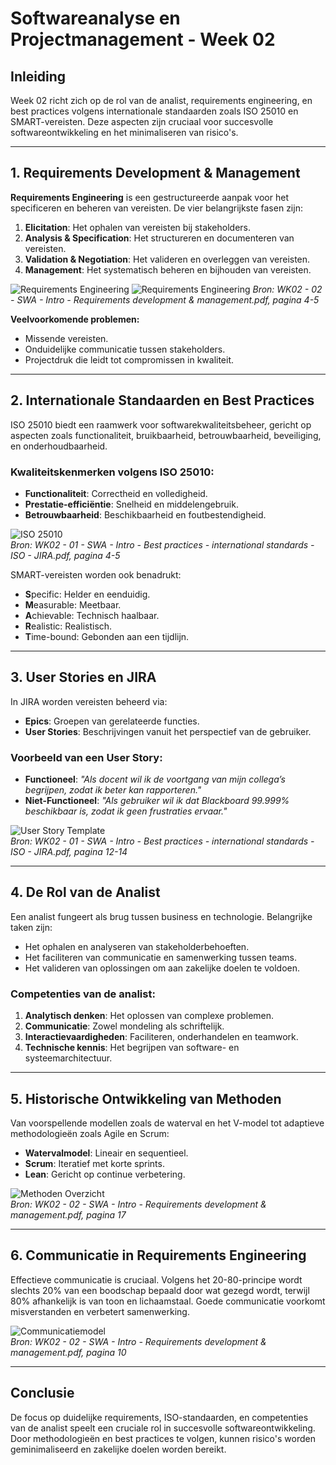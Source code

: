 # Softwareanalyse en Projectmanagement - Week 02

## Inleiding
Week 02 richt zich op de rol van de analist, requirements engineering, en best practices volgens internationale standaarden zoals ISO 25010 en SMART-vereisten. Deze aspecten zijn cruciaal voor succesvolle softwareontwikkeling en het minimaliseren van risico's.

---

## 1. Requirements Development & Management
**Requirements Engineering** is een gestructureerde aanpak voor het specificeren en beheren van vereisten. De vier belangrijkste fasen zijn:
1. **Elicitation**: Het ophalen van vereisten bij stakeholders.
2. **Analysis & Specification**: Het structureren en documenteren van vereisten.
3. **Validation & Negotiation**: Het valideren en overleggen van vereisten.
4. **Management**: Het systematisch beheren en bijhouden van vereisten.

![Requirements Engineering](RequirementsEngineering1.png)
![Requirements Engineering](RequirementsEngineering2.png)
*Bron: WK02 - 02 - SWA - Intro - Requirements development & management.pdf, pagina 4-5*

**Veelvoorkomende problemen:**
- Missende vereisten.
- Onduidelijke communicatie tussen stakeholders.
- Projectdruk die leidt tot compromissen in kwaliteit.

---

## 2. Internationale Standaarden en Best Practices
ISO 25010 biedt een raamwerk voor softwarekwaliteitsbeheer, gericht op aspecten zoals functionaliteit, bruikbaarheid, betrouwbaarheid, beveiliging, en onderhoudbaarheid.

### Kwaliteitskenmerken volgens ISO 25010:
- **Functionaliteit**: Correctheid en volledigheid.
- **Prestatie-efficiëntie**: Snelheid en middelengebruik.
- **Betrouwbaarheid**: Beschikbaarheid en foutbestendigheid.

![ISO 25010](ISO25010.png)  
*Bron: WK02 - 01 - SWA - Intro - Best practices - international standards - ISO - JIRA.pdf, pagina 4-5*

SMART-vereisten worden ook benadrukt:
- **S**pecific: Helder en eenduidig.
- **M**easurable: Meetbaar.
- **A**chievable: Technisch haalbaar.
- **R**ealistic: Realistisch.
- **T**ime-bound: Gebonden aan een tijdlijn.

---

## 3. User Stories en JIRA
In JIRA worden vereisten beheerd via:
- **Epics**: Groepen van gerelateerde functies.
- **User Stories**: Beschrijvingen vanuit het perspectief van de gebruiker.

### Voorbeeld van een User Story:
- **Functioneel**: *"Als docent wil ik de voortgang van mijn collega’s begrijpen, zodat ik beter kan rapporteren."*
- **Niet-Functioneel**: *"Als gebruiker wil ik dat Blackboard 99.999% beschikbaar is, zodat ik geen frustraties ervaar."*

![User Story Template](UserStoryTemplate.png)  
*Bron: WK02 - 01 - SWA - Intro - Best practices - international standards - ISO - JIRA.pdf, pagina 12-14*

---

## 4. De Rol van de Analist
Een analist fungeert als brug tussen business en technologie. Belangrijke taken zijn:
- Het ophalen en analyseren van stakeholderbehoeften.
- Het faciliteren van communicatie en samenwerking tussen teams.
- Het valideren van oplossingen om aan zakelijke doelen te voldoen.

### Competenties van de analist:
1. **Analytisch denken**: Het oplossen van complexe problemen.
2. **Communicatie**: Zowel mondeling als schriftelijk.
3. **Interactievaardigheden**: Faciliteren, onderhandelen en teamwork.
4. **Technische kennis**: Het begrijpen van software- en systeemarchitectuur.

---

## 5. Historische Ontwikkeling van Methoden
Van voorspellende modellen zoals de waterval en het V-model tot adaptieve methodologieën zoals Agile en Scrum:
- **Watervalmodel**: Lineair en sequentieel.
- **Scrum**: Iteratief met korte sprints.
- **Lean**: Gericht op continue verbetering.

![Methoden Overzicht](MethodenOverzicht.png)  
*Bron: WK02 - 02 - SWA - Intro - Requirements development & management.pdf, pagina 17*

---

## 6. Communicatie in Requirements Engineering
Effectieve communicatie is cruciaal. Volgens het 20-80-principe wordt slechts 20% van een boodschap bepaald door wat gezegd wordt, terwijl 80% afhankelijk is van toon en lichaamstaal. Goede communicatie voorkomt misverstanden en verbetert samenwerking.

![Communicatiemodel](Communicatiemodel.png)  
*Bron: WK02 - 02 - SWA - Intro - Requirements development & management.pdf, pagina 10*

---

## Conclusie
De focus op duidelijke requirements, ISO-standaarden, en competenties van de analist speelt een cruciale rol in succesvolle softwareontwikkeling. Door methodologieën en best practices te volgen, kunnen risico's worden geminimaliseerd en zakelijke doelen worden bereikt.

